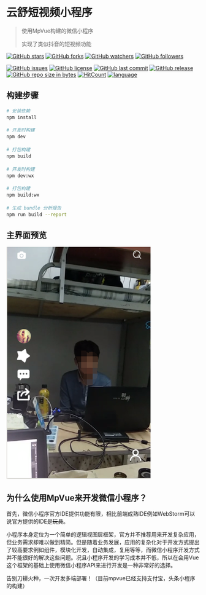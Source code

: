 # 云舒短视频小程序

> 使用MpVue构建的微信小程序
>
> 实现了类似抖音的短视频功能

[![GitHub stars](https://img.shields.io/github/stars/itning/YunShuShortVideoApplets.svg?style=social&label=Stars)](https://github.com/itning/YunShuShortVideoApplets/stargazers)
[![GitHub forks](https://img.shields.io/github/forks/itning/YunShuShortVideoApplets.svg?style=social&label=Fork)](https://github.com/itning/YunShuShortVideoApplets/network/members)
[![GitHub watchers](https://img.shields.io/github/watchers/itning/YunShuShortVideoApplets.svg?style=social&label=Watch)](https://github.com/itning/YunShuShortVideoApplets/watchers)
[![GitHub followers](https://img.shields.io/github/followers/itning.svg?style=social&label=Follow)](https://github.com/itning?tab=followers)

[![GitHub issues](https://img.shields.io/github/issues/itning/YunShuShortVideoApplets.svg)](https://github.com/itning/YunShuShortVideoApplets/issues)
[![GitHub license](https://img.shields.io/github/license/itning/YunShuShortVideoApplets.svg)](https://github.com/itning/YunShuShortVideoApplets/blob/master/LICENSE)
[![GitHub last commit](https://img.shields.io/github/last-commit/itning/YunShuShortVideoApplets.svg)](https://github.com/itning/YunShuShortVideoApplets/commits)
[![GitHub release](https://img.shields.io/github/release/itning/YunShuShortVideoApplets.svg)](https://github.com/itning/YunShuShortVideoApplets/releases)
[![GitHub repo size in bytes](https://img.shields.io/github/repo-size/itning/YunShuShortVideoApplets.svg)](https://github.com/itning/YunShuShortVideoApplets)
[![HitCount](http://hits.dwyl.io/itning/YunShuShortVideoApplets.svg)](http://hits.dwyl.io/itning/YunShuShortVideoApplets)
[![language](https://img.shields.io/badge/language-Vue-green.svg)](https://github.com/itning/YunShuShortVideoApplets)

## 构建步骤

``` bash
# 安装依赖
npm install

# 开发时构建
npm dev

# 打包构建
npm build

# 开发时构建
npm dev:wx

# 打包构建
npm build:wx

# 生成 bundle 分析报告
npm run build --report
```

## 主界面预览

![](https://raw.githubusercontent.com/itning/YunShuShortVideoApplets/master/pic/main.png)

## 为什么使用MpVue来开发微信小程序？

首先，微信小程序官方IDE提供功能有限，相比前端成熟IDE例如WebStorm可以说官方提供的IDE是~~玩具~~。

小程序本身定位为一个简单的逻辑视图层框架，官方并不推荐用来开发复杂应用，但业务需求却难以做到精简。但是随着业务发展，应用的复杂化对于开发方式提出了较高要求例如组件，模块化开发，自动集成，复用等等，而微信小程序开发方式并不能很好的解决这些问题。况且小程序开发的学习成本并不低，所以在会用Vue这个框架的基础上使用微信小程序API来进行开发是一种非常好的选择。

告别刀耕火种，一次开发多端部署！（目前mpvue已经支持支付宝，头条小程序的构建）